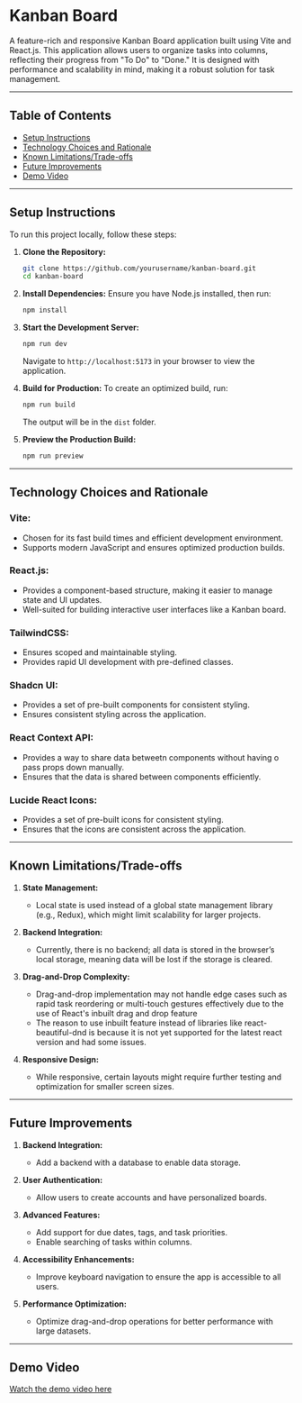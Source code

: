 # Kanban Board

A feature-rich and responsive Kanban Board application built using Vite and React.js. This application allows users to organize tasks into columns, reflecting their progress from "To Do" to "Done." It is designed with performance and scalability in mind, making it a robust solution for task management.

---

## Table of Contents
- [Setup Instructions](#setup-instructions)
- [Technology Choices and Rationale](#technology-choices-and-rationale)
- [Known Limitations/Trade-offs](#known-limitationstrade-offs)
- [Future Improvements](#future-improvements)
- [Demo Video](#demo-video)

---

## Setup Instructions

To run this project locally, follow these steps:

1. **Clone the Repository:**
   ```bash
   git clone https://github.com/yourusername/kanban-board.git
   cd kanban-board
   ```

2. **Install Dependencies:**
   Ensure you have Node.js installed, then run:
   ```bash
   npm install
   ```

3. **Start the Development Server:**
   ```bash
   npm run dev
   ```
   Navigate to `http://localhost:5173` in your browser to view the application.

4. **Build for Production:**
   To create an optimized build, run:
   ```bash
   npm run build
   ```
   The output will be in the `dist` folder.

5. **Preview the Production Build:**
   ```bash
   npm run preview
   ```

---

## Technology Choices and Rationale

### **Vite:**
- Chosen for its fast build times and efficient development environment.
- Supports modern JavaScript and ensures optimized production builds.

### **React.js:**
- Provides a component-based structure, making it easier to manage state and UI updates.
- Well-suited for building interactive user interfaces like a Kanban board.

### **TailwindCSS:**
- Ensures scoped and maintainable styling.
- Provides rapid UI development with pre-defined classes.

### **Shadcn UI:**
- Provides a set of pre-built components for consistent styling.
- Ensures consistent styling across the application.

### **React Context API:**
- Provides a way to share data betweetn components without having o pass props down manually.
- Ensures that the data is shared between components efficiently.

### **Lucide React Icons:**
- Provides a set of pre-built icons for consistent styling.
- Ensures that the icons are consistent across the application.

---

## Known Limitations/Trade-offs

1. **State Management:**
   - Local state is used instead of a global state management library (e.g., Redux), which might limit scalability for larger projects.

2. **Backend Integration:**
   - Currently, there is no backend; all data is stored in the browser’s local storage, meaning data will be lost if the storage is cleared.

3. **Drag-and-Drop Complexity:**
   - Drag-and-drop implementation may not handle edge cases such as rapid task reordering or multi-touch gestures effectively due to the use of React's inbuilt drag and drop feature 
   - The reason to use inbuilt feature instead of libraries like react-beautiful-dnd is because it is not yet supported for the latest react version and had some issues.

4. **Responsive Design:**
   - While responsive, certain layouts might require further testing and optimization for smaller screen sizes.

---

## Future Improvements

1. **Backend Integration:**
   - Add a backend with a database to enable data storage.

2. **User Authentication:**
   - Allow users to create accounts and have personalized boards.

3. **Advanced Features:**
   - Add support for due dates, tags, and task priorities.
   - Enable searching of tasks within columns.

4. **Accessibility Enhancements:**
   - Improve keyboard navigation to ensure the app is accessible to all users.

5. **Performance Optimization:**
   - Optimize drag-and-drop operations for better performance with large datasets.

---

## Demo Video

[Watch the demo video here](https://drive.google.com/file/d/16QX0T6kmrrhkQ951tBZGHj3dkOC8GPmr/view)

